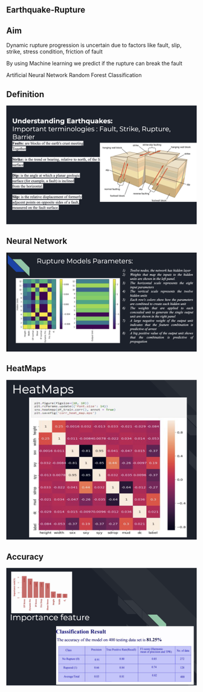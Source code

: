 ## Earthquake-Rupture

## Aim

Dynamic rupture progression is uncertain due to factors like
fault, slip, strike, stress condition, friction of fault

By using Machine learning we predict if the rupture can break the fault

Artificial Neural Network
Random Forest Classification

## Definition

![Definition](./images/Def.png)

## Neural Network

![Definition](./images/NN.png)

## HeatMaps

![Definition](./images/Heatmaps.png)

## Accuracy

![Definition](./images/Accuracy+Feature.png)
